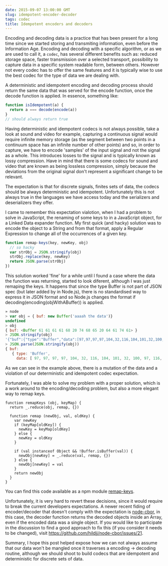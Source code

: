 ```yaml
---
date: 2015-09-07 13:00:00 GMT
slug: idempotent-encoder-decoder
tags: codec
title: Idempotent encoders and decoders
---
```


Encoding and decoding data is a practice that has been present for a long time since we started storing and transmiting information, even before the Information Age. Encoding and decoding with a specific algorithm, or as we are used to call it, a `codec`, has several different benefits such as: reduced storage space, faster transmission over a selected transport, possibility to capture data in a specific system readable form, between others. However not every codec has to offer the same features and it is typically wise to use the best codec for the type of data we are dealing with.

A deterministic and idempotent encoding and decoding process should return the same data that was served for the encode function, once the decode function is applied. In essence, something like:

```JavaScript
function isIdempotent(a) {
  return a === decode(encode(a))
}
// should always return true
```

Having deterministic and idempotent codecs is not always possible, take a look at sound and video for example, capturing a continuous signal would require infinite memory storage (as the segment between two points in a continuum space has an infinite number of other points) and so, in order to capture, we have to encode 'samples' of the input signal and not the signal as a whole. This introduces losses to the signal and is typically known as lossy compression. Have in mind that there is some codecs for sound and video that are known as being lossless compression, simply because the deviations from the original signal don't represent a significant change to be relevant.

The expectation is that for discrete signals, finites sets of data, the codecs should be always deterministic and idempotent. Unfortunately this is not always true in the languages we have access today and the serializers and deserializers they offer. 

I came to remember this expectation vialotion, when I had a problem to solve in JavaScript, the renaming of some keys to in a JavaScript object, for a Linked Data expander function. My first quick (and hacky) solution was to encode the object to a String and from that format, apply a Regular Expression to change all of the occurrences of a given key.

```JavaScript
function remap-keys(key, newKey, obj)
  // so hacky
  var strObj = JSON.stringify(obj)
  strObj.replace(key, newKey)
  return JSON.parse(strObj)
})
```

This solution worked 'fine' for a while until I found a case where the data the function was returning, started to look diferent, although I was just remaping the keys. It happens that since the type Buffer is not part of JSON spec (but later added by in Node.js), there is no standardised way to express it in JSON format and so Node.js changes the format if decoding(encoding(objWithABuffer)) is applied.

```JavaScript
» node
> var obj = { buf: new Buffer('aaaah the data')}
undefined
> obj
{ buf: <Buffer 61 61 61 61 68 20 74 68 65 20 64 61 74 61> }
> JSON.stringify(obj)
'{"buf":{"type":"Buffer","data":[97,97,97,97,104,32,116,104,101,32,100,97,116,97]}}'
> JSON.parse(JSON.stringify(obj))
{ buf:
   { type: 'Buffer',
     data: [ 97, 97, 97, 97, 104, 32, 116, 104, 101, 32, 100, 97, 116, 97 ] } }
```

As we can see in the example above, there is a mutation of the data and a violation of our deterministic and idempotent codec expectation.

Fortunately, I was able to solve my problem with a proper solution, which is a work around to the encoding/decoding problem, but also a more elegant way to remap keys.

```
function remapKeys (obj, keyMap) {
  return _.reduce(obj, remap, {})

  function remap (newObj, val, oldKey) {
    var newKey
    if (keyMap[oldKey]) {
      newKey = keyMap[oldKey]
    } else {
      newKey = oldKey
    }

    if (val instanceof Object && !Buffer.isBuffer(val)) {
      newObj[newKey] = _.reduce(val, remap, {})
    } else {
      newObj[newKey] = val
    }
    return newObj
  }
}
```
You can find this code available as a npm module [remap-keys](https://www.npmjs.com/package/remap-keys).

Unfortunately, it is very hard to revert these decisions, since it would require to break the current developers expectations. A newer recent fiding of encoder/decoder that doesn't comply with the expectation is [node-cbor](https://www.npmjs.com/package/cbor), in this case, the decoder function returns the decoded objects inside an Array, even if the encoded data was a single object. If you would like to participate in the discussion to find a good approach to fix this (if you consider it needs to be changed), visit https://github.com/hildjj/node-cbor/issues/21.

Summary, I hope this post helped expose how we can not always assume that our data won't be mangled once it traverses a encoding -> decoding routine, although we should shoot to build codecs that are idempotent and deterministic for discrete sets of data.


